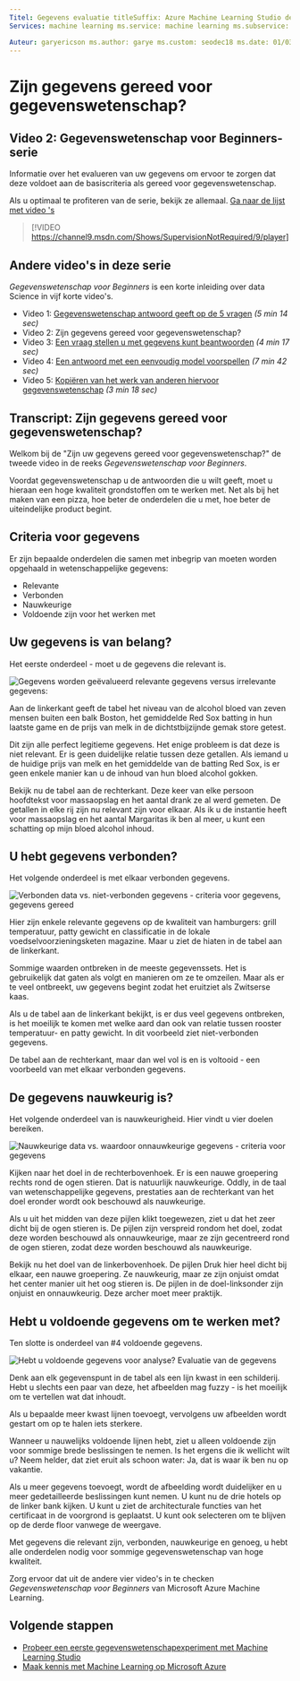 ```yaml
---
Titel: Gegevens evaluatie titleSuffix: Azure Machine Learning Studio description: Vier criteria uw gegevens moet voldoen om te worden gereed voor gegevenswetenschap. Deze video heeft concrete voorbeelden om te helpen bij de evaluatie van de algemene gegevens.
Services: machine learning ms.service: machine learning ms.subservice: studio ms.topic: artikel

Auteur: garyericson ms.author: garye ms.custom: seodec18 ms.date: 01/03/2018
---
```

# <a name="is-your-data-ready-for-data-science"></a>Zijn gegevens gereed voor gegevenswetenschap?
## <a name="video-2-data-science-for-beginners-series"></a>Video 2: Gegevenswetenschap voor Beginners-serie
Informatie over het evalueren van uw gegevens om ervoor te zorgen dat deze voldoet aan de basiscriteria als gereed voor gegevenswetenschap.

Als u optimaal te profiteren van de serie, bekijk ze allemaal. [Ga naar de lijst met video 's](#other-videos-in-this-series)
<br>

> [!VIDEO https://channel9.msdn.com/Shows/SupervisionNotRequired/9/player]
>
>

## <a name="other-videos-in-this-series"></a>Andere video's in deze serie
*Gegevenswetenschap voor Beginners* is een korte inleiding over data Science in vijf korte video's.

* Video 1: [Gegevenswetenschap antwoord geeft op de 5 vragen](data-science-for-beginners-the-5-questions-data-science-answers.md) *(5 min 14 sec)*
* Video 2: Zijn gegevens gereed voor gegevenswetenschap?
* Video 3: [Een vraag stellen u met gegevens kunt beantwoorden](data-science-for-beginners-ask-a-question-you-can-answer-with-data.md) *(4 min 17 sec)*
* Video 4: [Een antwoord met een eenvoudig model voorspellen](data-science-for-beginners-predict-an-answer-with-a-simple-model.md) *(7 min 42 sec)*
* Video 5: [Kopiëren van het werk van anderen hiervoor gegevenswetenschap](data-science-for-beginners-copy-other-peoples-work-to-do-data-science.md) *(3 min 18 sec)*

## <a name="transcript-is-your-data-ready-for-data-science"></a>Transcript: Zijn gegevens gereed voor gegevenswetenschap?
Welkom bij de "Zijn uw gegevens gereed voor gegevenswetenschap?" de tweede video in de reeks *Gegevenswetenschap voor Beginners*.  

Voordat gegevenswetenschap u de antwoorden die u wilt geeft, moet u hieraan een hoge kwaliteit grondstoffen om te werken met. Net als bij het maken van een pizza, hoe beter de onderdelen die u met, hoe beter de uiteindelijke product begint. 

## <a name="criteria-for-data"></a>Criteria voor gegevens
Er zijn bepaalde onderdelen die samen met inbegrip van moeten worden opgehaald in wetenschappelijke gegevens:

* Relevante
* Verbonden
* Nauwkeurige
* Voldoende zijn voor het werken met

## <a name="is-your-data-relevant"></a>Uw gegevens is van belang?
Het eerste onderdeel - moet u de gegevens die relevant is.

![Gegevens worden geëvalueerd relevante gegevens versus irrelevante gegevens:](./media/data-science-for-beginners-is-your-data-ready-for-data-science/relevant-and-irrelevant-data.png)

Aan de linkerkant geeft de tabel het niveau van de alcohol bloed van zeven mensen buiten een balk Boston, het gemiddelde Red Sox batting in hun laatste game en de prijs van melk in de dichtstbijzijnde gemak store getest.

Dit zijn alle perfect legitieme gegevens. Het enige probleem is dat deze is niet relevant. Er is geen duidelijke relatie tussen deze getallen. Als iemand u de huidige prijs van melk en het gemiddelde van de batting Red Sox, is er geen enkele manier kan u de inhoud van hun bloed alcohol gokken.

Bekijk nu de tabel aan de rechterkant. Deze keer van elke persoon hoofdtekst voor massaopslag en het aantal drank ze al werd gemeten.  De getallen in elke rij zijn nu relevant zijn voor elkaar. Als ik u de instantie heeft voor massaopslag en het aantal Margaritas ik ben al meer, u kunt een schatting op mijn bloed alcohol inhoud.

## <a name="do-you-have-connected-data"></a>U hebt gegevens verbonden?
Het volgende onderdeel is met elkaar verbonden gegevens.

![Verbonden data vs. niet-verbonden gegevens - criteria voor gegevens, gegevens gereed](./media/data-science-for-beginners-is-your-data-ready-for-data-science/connected-vs-disconnected-data.png)

Hier zijn enkele relevante gegevens op de kwaliteit van hamburgers: grill temperatuur, patty gewicht en classificatie in de lokale voedselvoorzieningsketen magazine. Maar u ziet de hiaten in de tabel aan de linkerkant.

Sommige waarden ontbreken in de meeste gegevenssets. Het is gebruikelijk dat gaten als volgt en manieren om ze te omzeilen. Maar als er te veel ontbreekt, uw gegevens begint zodat het eruitziet als Zwitserse kaas.

Als u de tabel aan de linkerkant bekijkt, is er dus veel gegevens ontbreken, is het moeilijk te komen met welke aard dan ook van relatie tussen rooster temperatuur- en patty gewicht. In dit voorbeeld ziet niet-verbonden gegevens.

De tabel aan de rechterkant, maar dan wel vol is en is voltooid - een voorbeeld van met elkaar verbonden gegevens.

## <a name="is-your-data-accurate"></a>De gegevens nauwkeurig is?
Het volgende onderdeel van is nauwkeurigheid. Hier vindt u vier doelen bereiken.

![Nauwkeurige data vs. waardoor onnauwkeurige gegevens - criteria voor gegevens](./media/data-science-for-beginners-is-your-data-ready-for-data-science/inaccurate-vs-accurate-data.png)

Kijken naar het doel in de rechterbovenhoek. Er is een nauwe groepering rechts rond de ogen stieren. Dat is natuurlijk nauwkeurige. Oddly, in de taal van wetenschappelijke gegevens, prestaties aan de rechterkant van het doel eronder wordt ook beschouwd als nauwkeurige.

Als u uit het midden van deze pijlen klikt toegewezen, ziet u dat het zeer dicht bij de ogen stieren is. De pijlen zijn verspreid rondom het doel, zodat deze worden beschouwd als onnauwkeurige, maar ze zijn gecentreerd rond de ogen stieren, zodat deze worden beschouwd als nauwkeurige.

Bekijk nu het doel van de linkerbovenhoek. De pijlen Druk hier heel dicht bij elkaar, een nauwe groepering. Ze nauwkeurig, maar ze zijn onjuist omdat het center manier uit het oog stieren is. De pijlen in de doel-linksonder zijn onjuist en onnauwkeurig. Deze archer moet meer praktijk.

## <a name="do-you-have-enough-data-to-work-with"></a>Hebt u voldoende gegevens om te werken met?
Ten slotte is onderdeel van #4 voldoende gegevens.

![Hebt u voldoende gegevens voor analyse? Evaluatie van de gegevens](./media/data-science-for-beginners-is-your-data-ready-for-data-science/barely-enough-data.png)

Denk aan elk gegevenspunt in de tabel als een lijn kwast in een schilderij. Hebt u slechts een paar van deze, het afbeelden mag fuzzy - is het moeilijk om te vertellen wat dat inhoudt.

Als u bepaalde meer kwast lijnen toevoegt, vervolgens uw afbeelden wordt gestart om op te halen iets sterkere.

Wanneer u nauwelijks voldoende lijnen hebt, ziet u alleen voldoende zijn voor sommige brede beslissingen te nemen. Is het ergens die ik wellicht wilt u? Neem helder, dat ziet eruit als schoon water: Ja, dat is waar ik ben nu op vakantie.

Als u meer gegevens toevoegt, wordt de afbeelding wordt duidelijker en u meer gedetailleerde beslissingen kunt nemen. U kunt nu de drie hotels op de linker bank kijken. U kunt u ziet de architecturale functies van het certificaat in de voorgrond is geplaatst. U kunt ook selecteren om te blijven op de derde floor vanwege de weergave.

Met gegevens die relevant zijn, verbonden, nauwkeurige en genoeg, u hebt alle onderdelen nodig voor sommige gegevenswetenschap van hoge kwaliteit.

Zorg ervoor dat uit de andere vier video's in te checken *Gegevenswetenschap voor Beginners* van Microsoft Azure Machine Learning.

## <a name="next-steps"></a>Volgende stappen
* [Probeer een eerste gegevenswetenschapexperiment met Machine Learning Studio](create-experiment.md)
* [Maak kennis met Machine Learning op Microsoft Azure](what-is-machine-learning.md)
